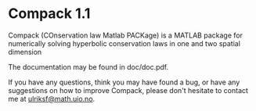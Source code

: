 # Compack 1.1

Compack (COnservation law Matlab PACKage) is a MATLAB package for
numerically solving hyperbolic conservation laws in one and two
spatial dimension

The documentation may be found in doc/doc.pdf.

If you have any questions, think you may have found a bug, or have any
suggestions on how to improve Compack, please don't hesitate to
contact me at ulriksf@math.uio.no.
